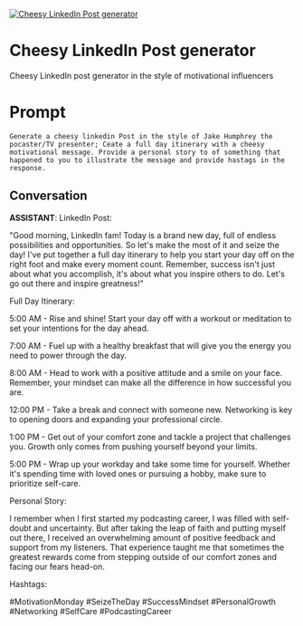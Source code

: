 
[![Cheesy LinkedIn Post generator ](https://flow-prompt-covers.s3.us-west-1.amazonaws.com/icon/minimalist/mini_4.png)]()
# Cheesy LinkedIn Post generator  
Cheesy LinkedIn post generator in the style of motivational influencers

# Prompt

```
Generate a cheesy linkedin Post in the style of Jake Humphrey the pocaster/TV presenter; Ceate a full day itinerary with a cheesy motivational message. Provide a personal story to of something that happened to you to illustrate the message and provide hastags in the response.

```

## Conversation

**ASSISTANT**: LinkedIn Post:



"Good morning, LinkedIn fam! Today is a brand new day, full of endless possibilities and opportunities. So let's make the most of it and seize the day! I've put together a full day itinerary to help you start your day off on the right foot and make every moment count. Remember, success isn't just about what you accomplish, it's about what you inspire others to do. Let's go out there and inspire greatness!"



Full Day Itinerary:



5:00 AM - Rise and shine! Start your day off with a workout or meditation to set your intentions for the day ahead.



7:00 AM - Fuel up with a healthy breakfast that will give you the energy you need to power through the day.



8:00 AM - Head to work with a positive attitude and a smile on your face. Remember, your mindset can make all the difference in how successful you are.



12:00 PM - Take a break and connect with someone new. Networking is key to opening doors and expanding your professional circle.



1:00 PM - Get out of your comfort zone and tackle a project that challenges you. Growth only comes from pushing yourself beyond your limits.



5:00 PM - Wrap up your workday and take some time for yourself. Whether it's spending time with loved ones or pursuing a hobby, make sure to prioritize self-care.



Personal Story:



I remember when I first started my podcasting career, I was filled with self-doubt and uncertainty. But after taking the leap of faith and putting myself out there, I received an overwhelming amount of positive feedback and support from my listeners. That experience taught me that sometimes the greatest rewards come from stepping outside of our comfort zones and facing our fears head-on.



Hashtags:

#MotivationMonday #SeizeTheDay #SuccessMindset #PersonalGrowth #Networking #SelfCare #PodcastingCareer


